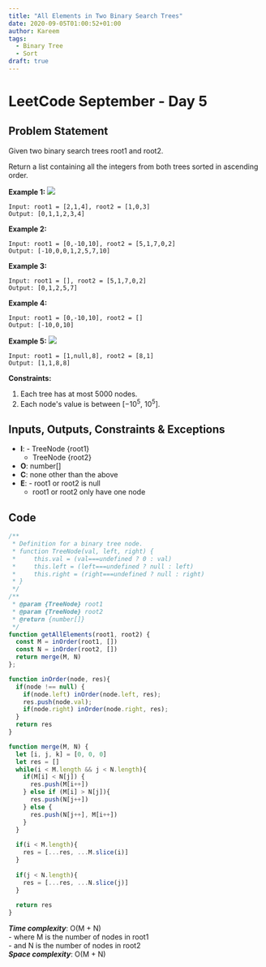 ```yaml
---
title: "All Elements in Two Binary Search Trees"
date: 2020-09-05T01:00:52+01:00
author: Kareem
tags:
  - Binary Tree
  - Sort
draft: true
---
```


<!-- LeetCode month and day here -->

# LeetCode September - Day 5

## Problem Statement

Given two binary search trees root1 and root2.

Return a list containing all the integers from both trees sorted in ascending order.

**Example 1:**
![](https://assets.leetcode.com/uploads/2019/12/18/q2-e1.png)
```
Input: root1 = [2,1,4], root2 = [1,0,3]
Output: [0,1,1,2,3,4]
```
**Example 2:**
```
Input: root1 = [0,-10,10], root2 = [5,1,7,0,2]
Output: [-10,0,0,1,2,5,7,10]
```
**Example 3:**
```
Input: root1 = [], root2 = [5,1,7,0,2]
Output: [0,1,2,5,7]
```
**Example 4:**
```
Input: root1 = [0,-10,10], root2 = []
Output: [-10,0,10]
```
**Example 5:**
![](https://assets.leetcode.com/uploads/2019/12/18/q2-e5-.png)
```
Input: root1 = [1,null,8], root2 = [8,1]
Output: [1,1,8,8]
```

**Constraints:**
1. Each tree has at most 5000 nodes.
2. Each node's value is between [$-10^5$, $10^5$].


## Inputs, Outputs, Constraints & Exceptions

- **I**: - TreeNode {root1}
  - TreeNode {root2}
- **O**: number[]
- **C**: none other than the above
- **E**: - root1 or root2 is null
  - root1 or root2 only have one node

## Code

```js
/**
 * Definition for a binary tree node.
 * function TreeNode(val, left, right) {
 *     this.val = (val===undefined ? 0 : val)
 *     this.left = (left===undefined ? null : left)
 *     this.right = (right===undefined ? null : right)
 * }
 */
/**
 * @param {TreeNode} root1
 * @param {TreeNode} root2
 * @return {number[]}
 */
function getAllElements(root1, root2) {
  const M = inOrder(root1, [])
  const N = inOrder(root2, [])
  return merge(M, N)
};

function inOrder(node, res){
  if(node !== null) {
    if(node.left) inOrder(node.left, res);
    res.push(node.val);
    if(node.right) inOrder(node.right, res);
  }
  return res
}

function merge(M, N) {
  let [i, j, k] = [0, 0, 0]
  let res = []
  while(i < M.length && j < N.length){
    if(M[i] < N[j]) {
      res.push(M[i++])
    } else if (M[i] > N[j]){
      res.push(N[j++])
    } else {
      res.push(N[j++], M[i++])
    }
  }
  
  if(i < M.length){
    res = [...res, ...M.slice(i)]
  }
  
  if(j < N.length){
    res = [...res, ...N.slice(j)]
  }
  
  return res
}
```

**_Time complexity_**: O(M + N)\
\- where M is the number of nodes in root1\
\- and N is the number of nodes in root2\
**_Space complexity_**: O(M + N)
